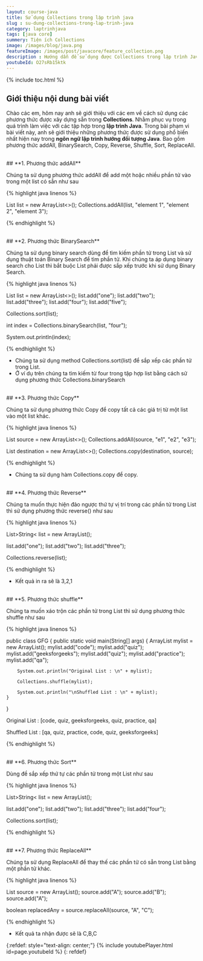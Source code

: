 ```yaml
---
layout: course-java
title: Sử dụng Collections trong lập trình java
slug : su-dung-collections-trong-lap-trinh-java
category: laptrinhjava
tags: [java core]
summery: Tiện ích Collections
image: /images/blog/java.png
featureImage: /images/post/javacore/feature_collection.png
description : Hướng dẫn để sử dụng được Collections trong lập trình Java. Bài viết hướng dẫn cách sử dụng các phương thức được xây dựng sẵn trong Collections. Nhằm phục vụ trong quá trình làm việc với các tập hợp trong lập trình Java. Trong bài phạm vi bài viết này, anh sẽ giới thiệu những phương thức được sử dụng phổ biến nhất hiện nay trong lập trình Java. Bao gồm phương thức addAll, BinarySearch, Copy, Reverse, Shuffle, Sort, ReplaceAll.
youtubeId: O27sRb15ktk
---
```


{% include toc.html %}

## **Giới thiệu nội dung bài viết**

Chào các em, hôm nay anh sẽ giới thiệu với các em về cách sử dụng các phương thức được xây dựng sẵn trong <b>Collections</b>. Nhằm phục vụ trong quá trình làm việc với các tập hợp trong <b>lập trình Java</b>. Trong bài phạm vi bài viết này, anh sẽ giới thiệu những phương thức được sử dụng phổ biến nhất hiện nay trong <b>ngôn ngữ lập trình hướng đối tượng Java</b>. Bao gồm phương thức addAll, BinarySearch, Copy, Reverse, Shuffle, Sort, ReplaceAll.

<br>
## **1. Phương thức addAll**

Chúng ta sử dụng phương thức addAll để add một hoặc nhiều phần tử vào trong một list có sẵn như sau

{% highlight java linenos %}

List<String> list = new ArrayList<>();
Collections.addAll(list, "element 1", "element 2", "element 3");

{% endhighlight %}

<br>
## **2. Phương thức BinarySearch**

Chúng ta sử dụng binary search dùng để tìm kiếm phần tử trong List và sử dụng thuật toán Binary Search để tìm phần tử. Khi chúng ta áp dụng binary search cho List thì bắt buộc List phải được sắp xếp trước khi sử dụng Binary Search.

{% highlight java linenos %}

List<String> list = new ArrayList<>();
list.add("one");
list.add("two");
list.add("three");
list.add("four");
list.add("five");

Collections.sort(list);

int index = Collections.binarySearch(list, "four");

System.out.println(index);

{% endhighlight %}

- Chúng ta sử dụng method Collections.sort(list) để sắp xếp các phần tử trong List.
- Ở ví dụ trên chúng ta tìm kiếm từ four trong tập hợp list bằng cách sử dụng phương thức Collections.binarySearch

<br>
## **3. Phương thức Copy**

Chúng ta sử dụng phương thức Copy để copy tất cả các giá trị từ một list vào một list khác.

{% highlight java linenos %}

List<String> source = new ArrayList<>();
Collections.addAll(source, "e1", "e2", "e3");

List<String> destination = new ArrayList<>();
Collections.copy(destination, source);

{% endhighlight %}

- Chúng ta sử dụng hàm Collections.copy để copy.

<br>
## **4. Phương thức Reverse**

Chúng ta muốn thực hiện đảo ngược thứ tự vị trí trong các phần tử trong List thì sử dụng phương thức reverse() như sau

{% highlight java linenos %}

List>String< list = new ArrayList<String>();

list.add("one");
list.add("two");
list.add("three");

Collections.reverse(list);

{% endhighlight %}

- Kết quả in ra sẽ là 3,2,1

<br>
## **5. Phương thức shuffle**

Chúng ta muốn xáo trộn các phần tử trong List thì sử dụng phương thức shuffle như sau

{% highlight java linenos %}

public class GFG 
{ 
    public static void main(String[] args) 
    { 
        ArrayList<String>  mylist = new ArrayList<String>(); 
        mylist.add("code"); 
        mylist.add("quiz"); 
        mylist.add("geeksforgeeks"); 
        mylist.add("quiz"); 
        mylist.add("practice"); 
        mylist.add("qa"); 
  
        System.out.println("Original List : \n" + mylist); 
  
        Collections.shuffle(mylist); 
  
        System.out.println("\nShuffled List : \n" + mylist); 
    } 
} 

Original List : 
[code, quiz, geeksforgeeks, quiz, practice, qa]

Shuffled List : 
[qa, quiz, practice, code, quiz, geeksforgeeks]

{% endhighlight %}

<br>
## **6. Phương thức Sort**

Dùng đề sắp xếp thứ tự các phần tử trong một List như sau

{% highlight java linenos %}

List>String< list = new ArrayList<String>();

list.add("one");
list.add("two");
list.add("three");
list.add("four");

Collections.sort(list);


{% endhighlight %}

<br>
## **7. Phương thức ReplaceAll**

Chúng ta sử dụng ReplaceAll để thay thế các phần tử có sẵn trong List bằng một phần tử khác.

{% highlight java linenos %}

List source = new ArrayList();
source.add("A");
source.add("B");
source.add("A");

boolean replacedAny = source.replaceAll(source, "A", "C");

{% endhighlight %}

- Kết quả ta nhận được sẽ là C,B,C


{:refdef: style="text-align: center;"}
{% include youtubePlayer.html id=page.youtubeId %}
{: refdef}














